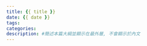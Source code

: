 ```yaml
---
title: {{ title }}
date: {{ date }}
tags:
categories: 
description: #簡述本篇大綱並顯示在最外層, 不會顯示於內文
---
```

